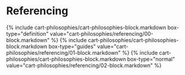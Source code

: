 <div data-role="collapsible" data-inset="false" >
<h1 class="cart-collapsible-div">Referencing</h1>

<div class="cart-philosophies-wrapper">
{% include cart-philosophies/cart-philosophies-block.markdown box-type="definition" value="cart-philosophies/referencing/00-block.markdown" %}
{% include cart-philosophies/cart-philosophies-block.markdown box-type="guides" value="cart-philosophies/referencing/01-block.markdown" %}
{% include cart-philosophies/cart-philosophies-block.markdown box-type="normal" value="cart-philosophies/referencing/02-block.markdown" %}
</div>

</div>